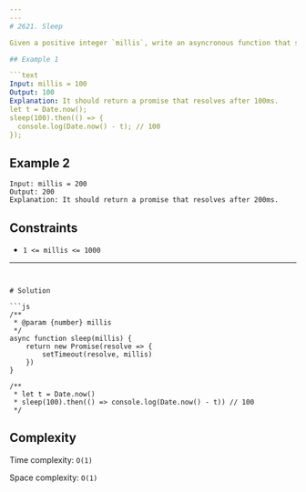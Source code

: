 ```yaml
---
---
# 2621. Sleep

Given a positive integer `millis`, write an asyncronous function that sleeps for `millis` milliseconds. It can resolve any value.

## Example 1

```text
Input: millis = 100
Output: 100
Explanation: It should return a promise that resolves after 100ms.
let t = Date.now();
sleep(100).then(() => {
  console.log(Date.now() - t); // 100
});
```

## Example 2

```text
Input: millis = 200
Output: 200
Explanation: It should return a promise that resolves after 200ms.
```

## Constraints

- `1 <= millis <= 1000`

---
```


# Solution

```js
/**
 * @param {number} millis
 */
async function sleep(millis) {
    return new Promise(resolve => {
        setTimeout(resolve, millis)
    })
}

/** 
 * let t = Date.now()
 * sleep(100).then(() => console.log(Date.now() - t)) // 100
 */
```

## Complexity

Time complexity: `O(1)`

Space complexity: `O(1)`
